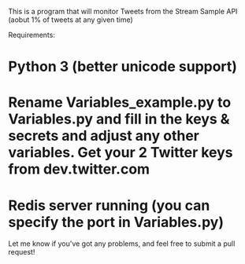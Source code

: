 This is a program that will monitor Tweets from the Stream Sample API (aobut 1% of tweets at any given time)

Requirements:
# Python 3 (better unicode support)
# Rename Variables_example.py to Variables.py and fill in the keys & secrets and adjust any other variables. Get your 2 Twitter keys from dev.twitter.com
# Redis server running (you can specify the port in Variables.py)

Let me know if you've got any problems, and feel free to submit a pull request!
